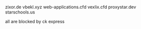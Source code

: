 zixor.de
vbekl.xyz
web-applications.cfd
vexlix.cfd
proxystar.dev
starschools.us

all are blocked by ck express
